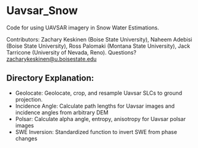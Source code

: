# Uavsar_Snow
Code for using UAVSAR imagery in Snow Water Estimations.

Contributors: Zachary Keskinen (Boise State University), Naheem Adebisi (Boise State University), Ross Palomaki (Montana State University), Jack Tarricone (University of Nevada, Reno). Questions? zacharykeskinen@u.boisestate.edu

## Directory Explanation:
- Geolocate: Geolocate, crop, and resample Uavsar SLCs to ground projection.
- Incidence Angle: Calculate path lengths for Uavsar images and incidence angles from arbitrary DEM
- Polsar: Calculate alpha angle, entropy, anisotropy for Uavsar polsar images
- SWE Inversion: Standardized function to invert SWE from phase changes
